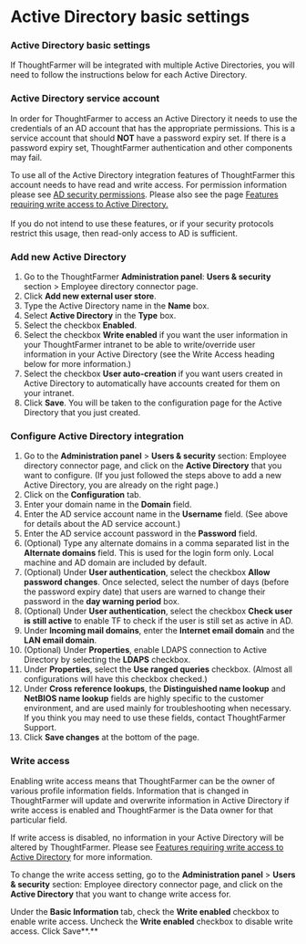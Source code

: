 # Active Directory basic settings

### Active Directory basic settings

If ThoughtFarmer will be integrated with multiple Active Directories, you will need to follow the instructions below for each Active Directory.

### **Active Directory service account**

In order for ThoughtFarmer to access an Active Directory it needs to use the credentials of an AD account that has the appropriate permissions. This is a service account that should **NOT** have a password expiry set. If there is a password expiry set, ThoughtFarmer authentication and other components may fail.  
  
To use all of the Active Directory integration features of ThoughtFarmer this account needs to have read and write access. For permission information please see [AD security permissions](active-directory-security-permissions.md). Please also see the page [Features requiring write access to Active Directory.  
](feature-requiring-write-access-to-active-directory.md)  
If you do not intend to use these features, or if your security protocols restrict this usage, then read-only access to AD is sufficient.

### Add new Active Directory <a id="section2"></a>

1. Go to the ThoughtFarmer **Administration panel**: **Users & security** section &gt; Employee directory connector page.
2. Click **Add new external user store**.
3. Type the Active Directory name in the **Name** box.
4. Select **Active Directory** in the **Type** box.
5. Select the checkbox **Enabled**.
6. Select the checkbox **Write enabled** if you want the user information in your ThoughtFarmer intranet to be able to write/override user information in your Active Directory \(see the Write Access heading below for more information.\)
7. Select the checkbox **User auto-creation** if you want users created in Active Directory to automatically have accounts created for them on your intranet.
8. Click **Save**. You will be taken to the configuration page for the Active Directory that you just created.

### Configure Active Directory integration <a id="section2"></a>

1. Go to the **Administration panel** &gt; **Users & security** section: Employee directory connector page, and click on the **Active Directory** that you want to configure. \(If you just followed the steps above to add a new Active Directory, you are already on the right page.\)
2. Click on the **Configuration** tab.
3. Enter your domain name in the **Domain** field.
4. Enter the AD service account name in the **Username** field. \(See above for details about the AD service account.\)
5. Enter the AD service account password in the **Password** field.
6. \(Optional\) Type any alternate domains in a comma separated list in the **Alternate domains** field. This is used for the login form only. Local machine and AD domain are included by default.
7. \(Optional\) Under **User authentication**, select the checkbox **Allow password changes**. Once selected, select the number of days \(before the password expiry date\) that users are warned to change their password in the **day warning period** box.
8. \(Optional\) Under **User authentication**, select the checkbox **Check user is still active** to enable TF to check if the user is still set as active in AD.
9. Under **Incoming mail domains**, enter the **Internet email domain** and the **LAN email domain**.
10. \(Optional\) Under **Properties**, enable LDAPS connection to Active Directory by selecting the **LDAPS** checkbox.
11. Under **Properties**, select the **Use ranged queries** checkbox. \(Almost all configurations will have this checkbox checked.\)
12. Under **Cross reference lookups**, the **Distinguished name lookup** and **NetBIOS name lookup** fields are highly specific to the customer environment, and are used mainly for troubleshooting when necessary. If you think you may need to use these fields, contact ThoughtFarmer Support.
13. Click **Save changes** at the bottom of the page.

### Write access <a id="section3"></a>

Enabling write access means that ThoughtFarmer can be the owner of various profile information fields. Information that is changed in ThoughtFarmer will update and overwrite information in Active Directory if write access is enabled and ThoughtFarmer is the Data owner for that particular field.  
  
If write access is disabled, no information in your Active Directory will be altered by ThoughtFarmer. Please see [Features requiring write access to Active Directory](feature-requiring-write-access-to-active-directory.md) for more information.  
  
To change the write access setting, go to the **Administration panel** &gt; **Users & security** section: Employee directory connector page, and click on the **Active Directory** that you want to change write access for.  
  
Under the **Basic Information** tab, check the **Write enabled** checkbox to enable write access. Uncheck the **Write enabled** checkbox to disable write access. Click Save**.**  


